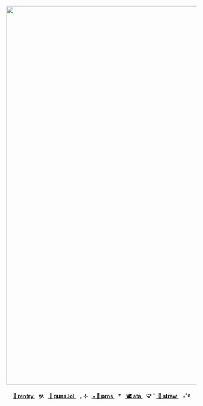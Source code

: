 
<p align="center"> <img width="1000" height="1000" src="https://github.com/user-attachments/assets/0b6b4eb9-c614-49c3-a6f4-94b1ff5423a4" </p>


<p align="center"><b><a href="https://rentry.co/enjin-"> 🩵 rentry </a>⠀ꪆৎ⠀<a href="https://guns.lol/akira.fudo"> 🩶 guns.lol </a>⠀₊ ⊹⠀<a href="https://pronouns.cc/@shiyu"> ▪ 🤍 prns </a>⠀†⠀<a href="https://blccm.atabook.org/"> 🕊️ ata </a>⠀♡ ̆̈⠀<a href="https://anton-ivanov.straw.page/"> 🌊 straw </a>⠀⋆˚࿔



